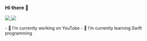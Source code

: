 ### Hi there 👋
<a href="https://github.com/basketbwall/github-stats">

![](https://github.com/basketbwall/github-stats/blob/master/generated/overview.svg)
![](https://github.com/basketbwall/github-stats/blob/master/generated/languages.svg)

</a>
- 🔭 I’m currently working on YouTube
- 🌱 I’m currently learning Swift programming



